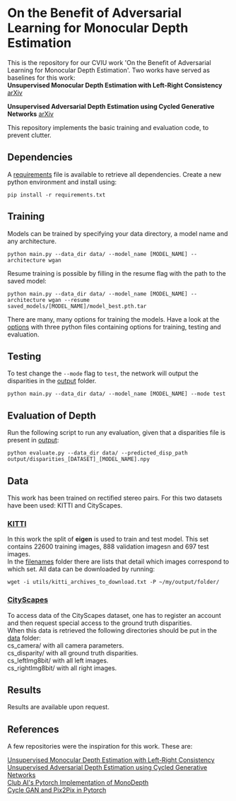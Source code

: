 # On the Benefit of Adversarial Learning for Monocular Depth Estimation
This is the repository for our CVIU work 'On the Benefit of Adversarial Learning for Monocular Depth Estimation'.
Two works have served as baselines for this work:  
**Unsupervised Monocular Depth Estimation with Left-Right Consistency**  
[arXiv](https://arxiv.org/abs/1609.03677)

**Unsupervised Adversarial Depth Estimation using Cycled Generative Networks** 
[arXiv](https://arxiv.org/pdf/1807.10915.pdf)  


This repository implements the basic training and evaluation code, to prevent clutter.

## Dependencies
A [requirements](requirements.txt) file is available to retrieve all dependencies. Create a new python environment and install using:
```shell
pip install -r requirements.txt
``` 

## Training
Models can be trained by specifying your data directory, a model name and any architecture.
```shell
python main.py --data_dir data/ --model_name [MODEL_NAME] --architecture wgan
```
Resume training is possible by filling in the resume flag with the path to the saved model:  
```shell
python main.py --data_dir data/ --model_name [MODEL_NAME] --architecture wgan --resume saved_models/[MODEL_NAME]/model_best.pth.tar
```
There are many, many options for training the models. Have a look at the [options](options/) with three python files containing options for training, testing and evaluation.

## Testing  
To test change the `--mode` flag to `test`, the network will output the disparities in the [output](output) folder. 
```shell
python main.py --data_dir data/ --model_name [MODEL_NAME] --mode test
```

## Evaluation of Depth
Run the following script to run any evaluation, given that a disparities file is present in [output](output):
```shell
python evaluate.py --data_dir data/ --predicted_disp_path output/disparities_[DATASET]_[MODEL_NAME].npy  
```

## Data
This work has been trained on rectified stereo pairs. For this two datasets have been used: KITTI and CityScapes.
### [KITTI](http://www.cvlibs.net/datasets/kitti/raw_data.php)
In this work the split of **eigen** is used to train and test model. This set contains 22600 training images, 888 validation imagesn and 697 test images.  
In the [filenames](utils/filenames) folder there are lists that detail which images correspond to which set. All data can be downloaded by running:
```shell
wget -i utils/kitti_archives_to_download.txt -P ~/my/output/folder/
```

### [CityScapes](https://www.cityscapes-dataset.com)
To access data of the CityScapes dataset, one has to register an account and then request special access to the ground truth disparities.  
When this data is retrieved the following directories should be put in the [data](data/) folder:  
cs_camera/ with all camera parameters.  
cs_disparity/ with all ground truth disparities.  
cs_leftImg8bit/ with all left images.  
cs_rightImg8bit/ with all right images.

## Results
Results are available upon request.

## References
A few repositories were the inspiration for this work. These are:

[Unsupervised Monocular Depth Estimation with Left-Right Consistency](https://github.com/mrharicot/monodepth/blob/master/readme.md)  
[Unsupervised Adversarial Depth Estimation using Cycled Generative Networks](https://github.com/andrea-pilzer/unsup-stereo-depthGAN/blob/master/README.md)  
[Club AI's Pytorch Implementation of MonoDepth](https://github.com/ClubAI/MonoDepth-PyTorch)  
[Cycle GAN and Pix2Pix in Pytorch](https://github.com/junyanz/pytorch-CycleGAN-and-pix2pix)

